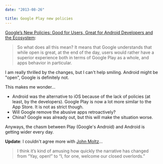 ```yaml
---
date: "2013-08-26"

title: Google Play new policies
---
```


[Google’s New Policies: Good for Users, Great for Android Developers and the Ecosystem](http://blog.inner-active.com/2013/08/googles-new-policies-good-for-users-great-for-android-developers-and-the-ecosystem/):

> So what does all this mean? It means that Google understands that while open is great, at the end of the day, users would rather have a superior experience both in terms of Google Play as a whole, and apps behavior in particular.

I am really thrilled by the changes, but I can't help smiling. Android might be "open", Google is definitely not.

This makes me wonder…

* Android was the alternative to iOS because of the lack of policies (at least, by the developers). Google Play is now a lot more similar to the App Store. It is not as strict though.
* Will Google remove the abusive apps retroactively?
* China? Google was already out, but this will make the situation worse.

Anyways, the chasm between Play (Google's Android) and Android is getting wider every day.

**Update**: I couldn't agree more with [John Moltz](http://verynicewebsite.net/2013/08/open-always-loses/)...

> I think it’s kind of amusing how quickly the narrative has changed from “Yay, open!” to “I, for one, welcome our closed overlords.”

